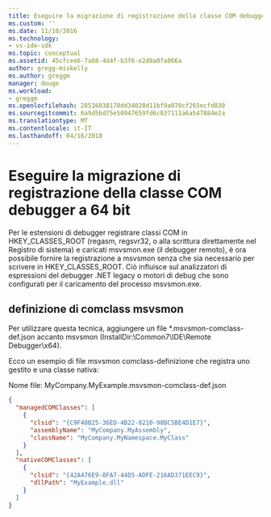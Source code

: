 ```yaml
---
title: Eseguire la migrazione di registrazione della classe COM debugger a 64 bit | Documenti Microsoft
ms.custom: ''
ms.date: 11/10/2016
ms.technology:
- vs-ide-sdk
ms.topic: conceptual
ms.assetid: 45cfcee6-7a68-4d4f-b3f6-e2d8a0fa066a
author: gregg-miskelly
ms.author: greggm
manager: douge
ms.workload:
- greggm
ms.openlocfilehash: 28516038170dd34028d11bf9a070cf265ecfd830
ms.sourcegitcommit: 6a9d5bd75e50947659fd6c837111a6a547884e2a
ms.translationtype: MT
ms.contentlocale: it-IT
ms.lasthandoff: 04/16/2018
---
```

# <a name="migrate-64-bit-debugger-com-class-registration"></a>Eseguire la migrazione di registrazione della classe COM debugger a 64 bit

Per le estensioni di debugger registrare classi COM in HKEY_CLASSES_ROOT (regasm, regsvr32, o alla scrittura direttamente nel Registro di sistema) e caricati msvsmon.exe (il debugger remoto), è ora possibile fornire la registrazione a msvsmon senza che sia necessario per scrivere in HKEY_CLASSES_ROOT. Ciò influisce sul analizzatori di espressioni del debugger .NET legacy o motori di debug che sono configurati per il caricamento del processo msvsmon.exe.

## <a name="msvsmon-comclass-def"></a>definizione di comclass msvsmon

Per utilizzare questa tecnica, aggiungere un file *.msvsmon-comclass-def.json accanto msvsmon (InstallDir:\Common7\IDE\Remote Debugger\x64).

Ecco un esempio di file msvsmon comclass-definizione che registra uno gestito e una classe nativa:

Nome file: MyCompany.MyExample.msvsmon-comclass-def.json

```json
{
  "managedCOMClasses": [
    {
      "clsid": "{C9F48B25-36ED-4B22-8210-98BC5BE4D1E7}",
      "assemblyName": "MyCompany.MyAssembly",
      "className": "MyCompany.MyNamespace.MyClass"
    }
  ],
  "nativeCOMClasses": [
    {
      "clsid": "{42A476E9-8FA7-44D5-ADFE-216AD371EEC9}",
      "dllPath": "MyExample.dll"
    }
  ]
}
```
